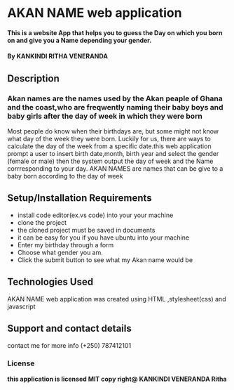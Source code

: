 # AKAN NAME web application
#### This is a website App that helps you to guess the Day on which you born on and give you a Name depending your gender.
#### By **KANKINDI RITHA VENERANDA**
## Description
### Akan names are the names used by the Akan peaple of Ghana and the coast,who are freqwently naming their baby boys and baby girls after the day of week in which they were born
Most people do know when their birthdays are, but some might not know what day of the week they were born. Luckily for us,
 there are ways to calculate the day of the week from a specific date.this web application prompt a user to insert birth date,month,
 birth year and select the gender (female or male) then the system output the day of week and the Name corrresponding to your day.
 AKAN NAMES are names that can be give to a baby born according to the day of week
## Setup/Installation Requirements
* install code editor(ex.vs code) into your your machine
* clone the project 
* the cloned project must be saved in documents
* it can be easy for you if you have ubuntu into your machine
* Enter my birthday through a form 
* Choose what gender you am.
* Click the submit button to see what my Akan name would be


## Technologies Used
AKAN NAME web application was created using HTML ,stylesheet(css) and javascript
## Support and contact details
contact me for more info (+250) 787412101
### License
**this application is licensed MIT  copy right@ KANKINDI VENERANDA Ritha**
